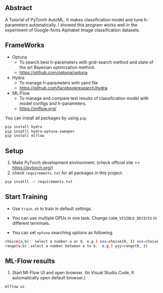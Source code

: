 ## Abstract

A Tutorial of PyTorch AutoML. It makes classification model and tune h-parameters automatically. I showed this program works well in the experiment of Google-fonts Alphabet Image classification datasets.  



## FrameWorks

- Optuna
  - To search best h-parameters with grid-search method and state of the art Bayesian optimization method.
  - https://github.com/optuna/optuna
- Hydra
  - To manage h-parameters with yaml file
  - https://github.com/facebookresearch/hydra
- ML-Flow
  - To manage and compare test results of classification model with model configs and h-parameters.
  - https://mlflow.org/



You can install all packages by using `pip` 

```bash
pip install hydra
pip insatll hydra-optuna-sweeper
pip install mlflow
```



## Setup 

1. Make PyTorch development environment. (check official site >> https://pytorch.org/)
2. check `requirements.txt` for all packages in this project.

```bash
pip insatll -r requirements.txt
```



## Start Training

- Use `train.sh` to train in default settings.

- You can use multiple GPUs in one task. Change `CUDA_VISIBLE_DEVICES` in different terminals.  
- You can set `optuna` searching options as following. 

```bash
choice(a,b)： select a number a or b. e.g.) xxx=choise(0, 1) xxx=choise([1,1], [-1,1])
range(a.b)：select a number between a to b.  e.g.) yyy=range(0, 1)  
```

 

## ML-Flow results

1. Start Ml-Flow UI and open browser. (In Visual Studio Code, It automatically open default browser.)

```bash
mlflow ui
```



